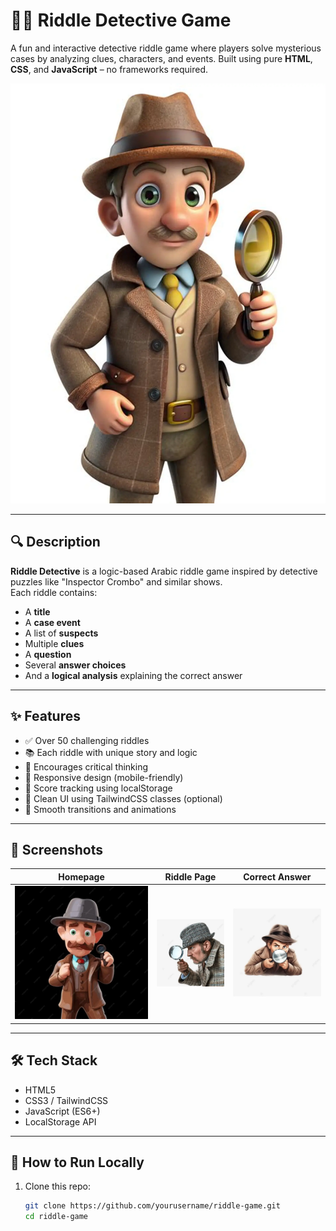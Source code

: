 # 🕵️‍♂️ Riddle Detective Game

A fun and interactive detective riddle game where players solve mysterious cases by analyzing clues, characters, and events. Built using pure **HTML**, **CSS**, and **JavaScript** – no frameworks required.

![Riddle Game Screenshot](./pic/cartoon13.webp)

---

## 🔍 Description

**Riddle Detective** is a logic-based Arabic riddle game inspired by detective puzzles like "Inspector Crombo" and similar shows.  
Each riddle contains:
- A **title**
- A **case event**
- A list of **suspects**
- Multiple **clues**
- A **question**
- Several **answer choices**
- And a **logical analysis** explaining the correct answer

---

## ✨ Features

- ✅ Over 50 challenging riddles
- 📚 Each riddle with unique story and logic
- 🧠 Encourages critical thinking
- 📱 Responsive design (mobile-friendly)
- 💾 Score tracking using localStorage
- 🧩 Clean UI using TailwindCSS classes (optional)
- 🔁 Smooth transitions and animations

---

## 📸 Screenshots

| Homepage               | Riddle Page              | Correct Answer           |
|------------------------|--------------------------|--------------------------|
| ![Home](./pic/cartoon10.webp) | ![Riddle](./pic/cartoon11.webp) | ![Correct](./pic/cartoon12.webp) |

---

## 🛠️ Tech Stack

- HTML5
- CSS3 / TailwindCSS
- JavaScript (ES6+)
- LocalStorage API

---

## 🚀 How to Run Locally

1. Clone this repo:
   ```bash
   git clone https://github.com/yourusername/riddle-game.git
   cd riddle-game
